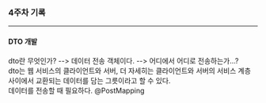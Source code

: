 ### 4주차 기록
----------------------
#### DTO 개발                                           

dto란 무엇인가? --> 데이터 전송 객체이다. --> 어디에서 어디로 전송하는가...?                          
dto는 웹 서비스의 클라이언트와 서버, 더 자세히는 클라이언트와 서버의 서비스 계층 사이에서 교환되는 데이터를 담는 그릇이라고 할 수 있다.                     
데이터를 전송할 때 필요하다. @PostMapping


   
